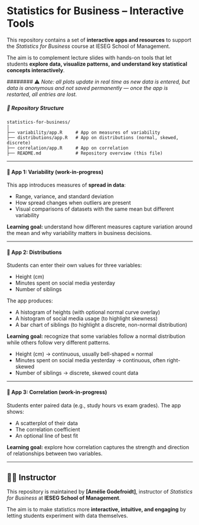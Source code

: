 # Statistics for Business – Interactive Tools

This repository contains a set of **interactive apps and resources** to support the *Statistics for Business* course at IESEG School of Management.  

The aim is to complement lecture slides with hands-on tools that let students **explore data, visualize patterns, and understand key statistical concepts interactively**.

######## ⚠️ _Note: all plots update in real time as new data is entered, but data is anonymous and not saved permanently — once the app is restarted, all entries are lost._

##### 📂 Repository Structure

```text
statistics-for-business/
│
├── variability/app.R     # App on measures of variability
├── distributions/app.R   # App on distributions (normal, skewed, discrete)
├── correlation/app.R     # App on correlation
├── README.md             # Repository overview (this file)
```


-----

#### 🚀 App 1: Variability (work-in-progress)

This app introduces measures of **spread in data**:
- Range, variance, and standard deviation  
- How spread changes when outliers are present  
- Visual comparisons of datasets with the same mean but different variability  

**Learning goal:** understand how different measures capture variation around the mean and why variability matters in business decisions.


---

#### 🚀 App 2: Distributions

Students can enter their own values for three variables:
- Height (cm)
- Minutes spent on social media yesterday 
- Number of siblings

The app produces:
- A histogram of heights (with optional normal curve overlay)  
- A histogram of social media usage (to highlight skewness)  
- A bar chart of siblings (to highlight a discrete, non-normal distribution)  

**Learning goal:** recognize that some variables follow a normal distribution while others follow very different patterns.

- Height (cm) → continuous, usually bell-shaped ≈ normal  
- Minutes spent on social media yesterday → continuous, often right-skewed  
- Number of siblings → discrete, skewed count data


---

#### 🚀 App 3: Correlation (work-in-progress)

Students enter paired data (e.g., study hours vs exam grades). The app shows:
- A scatterplot of their data  
- The correlation coefficient  
- An optional line of best fit  

**Learning goal:** explore how correlation captures the strength and direction of relationships between two variables.

---

## 👩‍🏫 Instructor

This repository is maintained by **[Amélie Godefroidt]**, instructor of *Statistics for Business* at **IESEG School of Management**.  

The aim is to make statistics more **interactive, intuitive, and engaging** by letting students experiment with data themselves.
